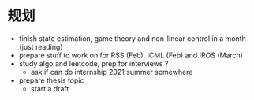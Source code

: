 # 规划

- finish state estimation, game theory and non-linear control in a month (just reading)
- prepare stuff to work on for RSS (Feb), ICML (Feb) and IROS (March)
- study algo and leetcode, prep for interviews ?
    - ask if can do internship 2021 summer somewhere
- prepare thesis topic
    - start a draft